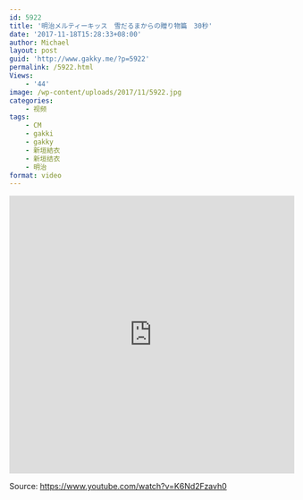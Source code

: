 ```yaml
---
id: 5922
title: '明治メルティーキッス　雪だるまからの贈り物篇　30秒'
date: '2017-11-18T15:28:33+08:00'
author: Michael
layout: post
guid: 'http://www.gakky.me/?p=5922'
permalink: /5922.html
Views:
    - '44'
image: /wp-content/uploads/2017/11/5922.jpg
categories:
    - 视频
tags:
    - CM
    - gakki
    - gakky
    - 新垣結衣
    - 新垣结衣
    - 明治
format: video
---
```


<iframe allowfullscreen="allowfullscreen" frameborder="0" height="498" loading="lazy" src="http://player.youku.com/embed/XMzE2NjMwNzgzNg==" width="510"></iframe>

Source: <https://www.youtube.com/watch?v=K6Nd2Fzavh0>